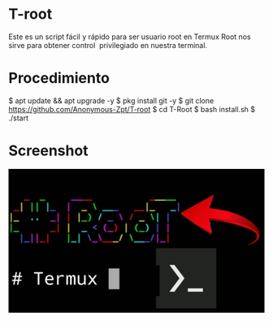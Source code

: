 # T-root
Este es un script fácil y rápido para ser usuario root en Termux 
Root nos sirve para obtener control  privilegiado en nuestra terminal.
# Procedimiento
$ apt update && apt upgrade -y
$ pkg install git -y
$ git clone https://github.com/Anonymous-Zpt/T-root
$ cd T-Root 
$ bash install.sh 
$ ./start


# Screenshot
 ![Imagen-Root.png](https://github.com/Anonymous-Zpt/Archivos/blob/master/Imagen-Root.png) 
